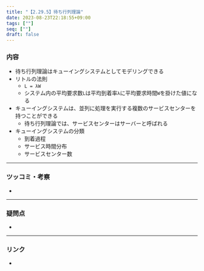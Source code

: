```yaml
---
title: "【2.29.5】待ち行列理論"
date: 2023-08-23T22:18:55+09:00
tags: [""]
seq: [""]
draft: false
---
```


### 内容
- 待ち行列理論はキューイングシステムとしてモデリングできる
- リトルの法則
  - `L = λW`
  - システム内の平均要求数`L`は平均到着率`λ`に平均要求時間`W`を掛けた値になる
- キューイングシステムは、並列に処理を実行する複数のサービスセンターを持つことができる
  - 待ち行列理論では、サービスセンターはサーバーと呼ばれる
- キューイングシステムの分類
  - 到着過程
  - サービス時間分布
  - サービスセンター数

---
### ツッコミ・考察
- 

---
### 疑問点
- 


---
### リンク
- 